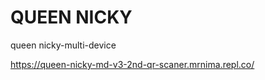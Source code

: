 # QUEEN NICKY

queen nicky-multi-device



https://queen-nicky-md-v3-2nd-qr-scaner.mrnima.repl.co/



